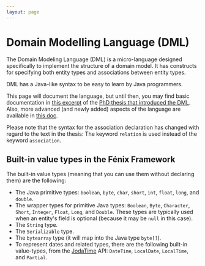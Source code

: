 ```yaml
---
layout: page
---
```


# Domain Modelling Language (DML)

The Domain Modeling Language (DML) is a micro-language designed specifically
to implement the structure of a domain model. It has constructs for specifying
both entity types and associations between entity types.

DML has a Java-like syntax to be easy to learn by Java programmers.

This page will document the language, but until then, you may find basic
documentation in [this excerpt][cachopo-phd-dml] of the
[PhD thesis that introduced the DML][cachopo-phd].  Also, more advanced (and
newly added) aspects of the language are available in
[this doc][dml-reference].

Please note that the syntax for the association declaration has changed with
regard to the text in the thesis: The keyword `relation` is used instead of
the keyword `association`.

## Built-in value types in the Fénix Framework

The built-in value types (meaning that you can use them without declaring
them) are the following:

  * The Java primitive types: `boolean`, `byte`, `char`, `short`, `int`,
    `float`, `long`, and `double`.
  * The wrapper types for primitive Java types: `Boolean`, `Byte`,
    `Character`, `Short`, `Integer`, `Float`, `Long`, and `Double`. These
    types are typically used when an entity's field is optional (because it
    may be `null` in this case).
  * The `String` type.
  * The `Serializable` type.
  * The `bytearray` type (it will map into the Java type `byte[]`).
  * To represent dates and related types, there are the following built-in
    value-types, from the [JodaTime](http://joda-time.sourceforge.net/) API:
    `DateTime`, `LocalDate`, `LocalTime`, and `Partial`.

[cachopo-phd-dml]: https://github.com/fenix-framework/fenix-framework/blob/master-ff2/docs/dml-doc.pdf?raw=true
[cachopo-phd]: https://dspace.ist.utl.pt/bitstream/2295/132008/2/cachopo-phd.pdf
[dml-reference]: https://github.com/fenix-framework/fenix-framework/blob/master-ff2/docs/dml-reference.md

